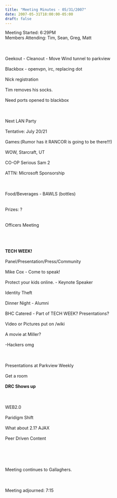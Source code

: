 ```yaml
---
title: "Meeting Minutes - 05/31/2007"
date: 2007-05-31T18:00:00-05:00
draft: false
---
```


Meeting Started: 6:29PM<br />
Members Attending: Tim, Sean, Greg, Matt<br />
<br /><br /><br />
Geekout - Cleanout - Move Wind tunnel to parkview<br /><br />
Blackbox - openvpn, irc, replacing dot<br /><br />
Nick registration<br /><br />
Tim removes his socks.<br /><br />
Need ports opened to blackbox<br /><br />
<br /><br />
Next LAN Party<br /><br />
Tentative: July 20/21<br /><br />
Games:(Rumor has it RANCOR is going to be there!!!)<br /><br />
WOW, Starcraft, UT<br /><br />
CO-OP Serious Sam 2<br /><br />
ATTN: Microsoft Sponsorship<br /><br />
<br /><br />
Food/Beverages - BAWLS (bottles)<br /><br />
<br />
Prizes: ?<br /><br />
<br />
Officers Meeting<br /><br />
<br />
<br /><br />
<strong>TECH WEEK!</strong><br /><br />
Panel/Presentation/Press/Community<br /><br />
Mike Cox - Come to speak!<br /><br />
Protect your kids online. - Keynote Speaker<br /><br />
Identity Theft<br /><br />
Dinner Night - Alumni<br /><br />
BHC Catered - Part of TECH WEEK? Presentations?<br /><br />
Video or Pictures put on /wiki<br /><br />
A movie at Miller?<br /><br />
-Hackers omg<br /><br />
<br /><br />
Presentations at Parkview Weekly<br /><br />
Get a room<br /><br />
<strong>DRC Shows up</strong><br /><br />
<br /><br />
WEB2.0<br /><br />
Paridigm Shift<br /><br />
What about 2.1? AJAX<br /><br />
Peer Driven Content<br /><br />
<br /><br />
<br /><br />
Meeting continues to Gallaghers.<br /><br />
<br /><br />
Meeting adjourned: 7:15<br /><br />
